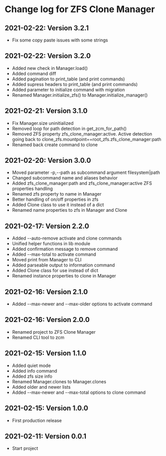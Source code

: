 # Change log for ZFS Clone Manager

## 2021-02-22: Version 3.2.1

- Fix some copy paste issues with some strings


## 2021-02-22: Version 3.2.0

- Added new check in Manager.load()
- Added command diff
- Added pagination to print_table (and print commands)
- Added supress headers to print_table (and print commands)
- Added parameter to initialize command with migration
- Renamed Manager.initialize_zfs() to Manager.initialize_manager()


## 2021-02-21: Version 3.1.0

- Fix Manager.size uninitialized
- Removed loop for path detection in get_zcm_for_path()
- Removed ZFS property zfs_clone_manager:active.
  Active detection going back to clone_zfs.mountpoint==root_zfs.zfs_clone_manager:path
- Renamed back create command to clone


## 2021-02-20: Version 3.0.0

- Moved parameter -p,--path as subcommand argument filesystem|path
- Changed subcommand name and aliases behavior 
- Added zfs_clone_manager:path and zfs_clone_manager:active ZFS properties handling
- Renamed zfs property to name in Manager
- Better handling of on/off properties in zfs
- Added Clone class to use it instead of a dict
- Renamed name properties to zfs in Manager and Clone


## 2021-02-17: Version 2.2.0

- Added --auto-remove activate and clone commands
- Unified helper functions in lib module
- Added confirmation message to remove command
- Added --max-total to activate command
- Moved print from Manager to CLI
- Added parseable output to information command
- Added Clone class for use instead of dict
- Renamed instance properties to clone in Manager


## 2021-02-16: Version 2.1.0

- Added --max-newer and --max-older options to activate command


## 2021-02-16: Version 2.0.0

- Renamed project to ZFS Clone Manager
- Renamed CLI tool to zcm


## 2021-02-15: Version 1.1.0

- Added quiet mode
- Added info command
- Added zfs size info
- Renamed Manager.clones to Manager.clones
- Added older and newer lists
- Added --max-newer and --max-total options to clone command


## 2021-02-15: Version 1.0.0

- First production release


## 2021-02-11: Version 0.0.1

- Start project

